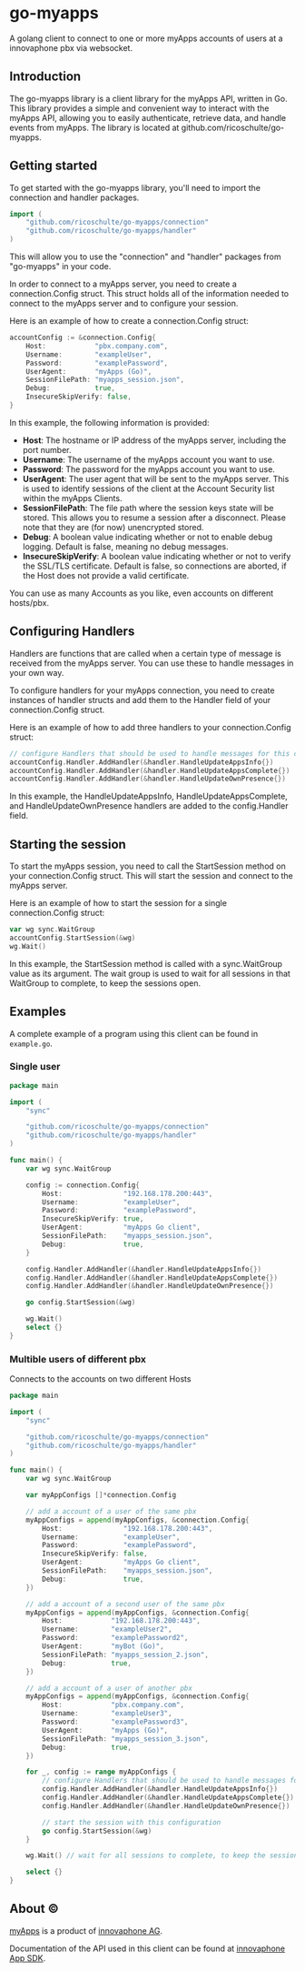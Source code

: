 # go-myapps

A golang client to connect to one or more myApps accounts of users at a innovaphone pbx via websocket.

## Introduction

The go-myapps library is a client library for the myApps API, written in Go. This library provides a simple and convenient way to interact with the myApps API, allowing you to easily authenticate, retrieve data, and handle events from myApps. The library is located at github.com/ricoschulte/go-myapps. 

## Getting started

To get started with the go-myapps library, you'll need to import the connection and handler packages.

``` GO
import (
	"github.com/ricoschulte/go-myapps/connection"
	"github.com/ricoschulte/go-myapps/handler"
)
```
This will allow you to use the "connection" and "handler" packages from "go-myapps" in your code.

In order to connect to a myApps server, you need to create a connection.Config struct. This struct holds all of the information needed to connect to the myApps server and to configure your session.

Here is an example of how to create a connection.Config struct:


``` GO
accountConfig := &connection.Config{
	Host:            "pbx.company.com",
	Username:        "exampleUser",
	Password:        "examplePassword",
	UserAgent:       "myApps (Go)",
	SessionFilePath: "myapps_session.json",
	Debug:           true,
    InsecureSkipVerify: false,
}
```

In this example, the following information is provided:

- **Host**: The hostname or IP address of the myApps server, including the port number.
- **Username**: The username of the myApps account you want to use.
- **Password**: The password for the myApps account you want to use.
- **UserAgent**: The user agent that will be sent to the myApps server. This is used to identify sessions of the client at the Account Security list within the myApps Clients.
- **SessionFilePath**: The file path where the session keys state will be stored. This allows you to resume a session after a disconnect. Please note that they are (for now) unencrypted stored.
- **Debug**: A boolean value indicating whether or not to enable debug logging. Default is false, meaning no debug messages.
- **InsecureSkipVerify**: A boolean value indicating whether or not to verify the SSL/TLS certificate. Default is false, so connections are aborted, if the Host does not provide a valid certificate.

You can use as many Accounts as you like, even accounts on different hosts/pbx.

## Configuring Handlers

Handlers are functions that are called when a certain type of message is received from the myApps server. You can use these to handle messages in your own way.

To configure handlers for your myApps connection, you need to create instances of handler structs and add them to the Handler field of your connection.Config struct.

Here is an example of how to add three handlers to your connection.Config struct:

``` GO
// configure Handlers that should be used to handle messages for this connection
accountConfig.Handler.AddHandler(&handler.HandleUpdateAppsInfo{})
accountConfig.Handler.AddHandler(&handler.HandleUpdateAppsComplete{})
accountConfig.Handler.AddHandler(&handler.HandleUpdateOwnPresence{})
```

In this example, the HandleUpdateAppsInfo, HandleUpdateAppsComplete, and HandleUpdateOwnPresence handlers are added to the config.Handler field.

## Starting the session

To start the myApps session, you need to call the StartSession method on your connection.Config struct. This will start the session and connect to the myApps server.

Here is an example of how to start the session for a single connection.Config struct:

``` GO
var wg sync.WaitGroup
accountConfig.StartSession(&wg)
wg.Wait() 
```

In this example, the StartSession method is called with a sync.WaitGroup value as its argument.
The wait group is used to wait for all sessions in that WaitGroup to complete, to keep the sessions open.

## Examples

A complete example of a program using this client can be found in `example.go`.

### Single user

``` GO
package main

import (
	"sync"

	"github.com/ricoschulte/go-myapps/connection"
	"github.com/ricoschulte/go-myapps/handler"
)

func main() {
	var wg sync.WaitGroup

	config := connection.Config{
		Host:               "192.168.178.200:443",
		Username:           "exampleUser",
		Password:           "examplePassword",
		InsecureSkipVerify: true,
		UserAgent:          "myApps Go client",
		SessionFilePath:    "myapps_session.json",
		Debug:              true,
	}

	config.Handler.AddHandler(&handler.HandleUpdateAppsInfo{})
	config.Handler.AddHandler(&handler.HandleUpdateAppsComplete{})
	config.Handler.AddHandler(&handler.HandleUpdateOwnPresence{})

	go config.StartSession(&wg)

	wg.Wait()
	select {}
}
```

### Multible users of different pbx

Connects to the accounts on two different Hosts

``` GO
package main

import (
	"sync"

	"github.com/ricoschulte/go-myapps/connection"
	"github.com/ricoschulte/go-myapps/handler"
)

func main() {
	var wg sync.WaitGroup

	var myAppConfigs []*connection.Config

	// add a account of a user of the same pbx
	myAppConfigs = append(myAppConfigs, &connection.Config{
		Host:               "192.168.178.200:443",
		Username:           "exampleUser",
		Password:           "examplePassword",
		InsecureSkipVerify: false,
		UserAgent:          "myApps Go client",
		SessionFilePath:    "myapps_session.json",
		Debug:              true,
	})

	// add a account of a second user of the same pbx
	myAppConfigs = append(myAppConfigs, &connection.Config{
		Host:            "192.168.178.200:443",
		Username:        "exampleUser2",
		Password:        "examplePassword2",
		UserAgent:       "myBot (Go)",
		SessionFilePath: "myapps_session_2.json",
		Debug:           true,
	})

	// add a account of a user of another pbx
	myAppConfigs = append(myAppConfigs, &connection.Config{
		Host:            "pbx.company.com",
		Username:        "exampleUser3",
		Password:        "examplePassword3",
		UserAgent:       "myApps (Go)",
		SessionFilePath: "myapps_session_3.json",
		Debug:           true,
	})

	for _, config := range myAppConfigs {
		// configure Handlers that should be used to handle messages for this connection
		config.Handler.AddHandler(&handler.HandleUpdateAppsInfo{})
		config.Handler.AddHandler(&handler.HandleUpdateAppsComplete{})
		config.Handler.AddHandler(&handler.HandleUpdateOwnPresence{})

		// start the session with this configuration
		go config.StartSession(&wg)
	}

	wg.Wait() // wait for all sessions to complete, to keep the sessions open and our program to run

	select {}
}
```

## About ©

[myApps](https://www.innovaphone.com/en/myapps/what-is-myapps.html) is a product of [innovaphone AG](https://www.innovaphone.com).

Documentation of the API used in this client can be found at [ innovaphone App SDK](https://sdk.innovaphone.com/).